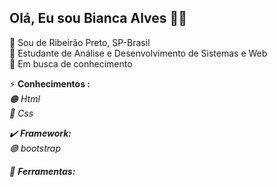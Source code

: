 ## Olá, Eu sou Bianca Alves :woman_technologist:

:pushpin: Sou de Ribeirão Preto, SP-Brasil  <br />
:blue_book: Estudante de Análise e Desenvolvimento de Sistemas e Web <br />
:mag_right: Em busca de conhecimento <br />




⚡  **Conhecimentos :** <br />
  <em> :orange_circle: Html <br /><em/>
  <em> :large_blue_circle: Css <br /><em/>
   
  :heavy_check_mark: **Framework:** <br />
     <em> :purple_circle: bootstrap <br /><em/>


 🧰  **Ferramentas:** <br />

